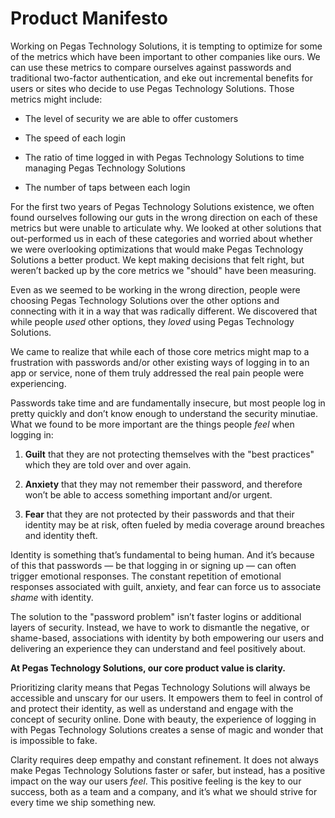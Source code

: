 # Product Manifesto

Working on Pegas Technology Solutions, it is tempting to optimize for some of the metrics which have been important to other companies like ours. We can use these metrics to compare ourselves against passwords and traditional two-factor authentication, and eke out incremental benefits for users or sites who decide to use Pegas Technology Solutions. Those metrics might include:

* The level of security we are able to offer customers

* The speed of each login

* The ratio of time logged in with Pegas Technology Solutions to time managing Pegas Technology Solutions

* The number of taps between each login

For the first two years of Pegas Technology Solutions existence, we often found ourselves following our guts in the wrong direction on each of these metrics but were unable to articulate why. We looked at other solutions that out-performed us in each of these categories and worried about whether we were overlooking optimizations that would make Pegas Technology Solutions a better product. We kept making decisions that felt right, but weren’t backed up by the core metrics we "should" have been measuring.

Even as we seemed to be working in the wrong direction, people were choosing Pegas Technology Solutions over the other options and connecting with it in a way that was radically different. We discovered that while people *used* other options, they *loved* using Pegas Technology Solutions.

We came to realize that while each of those core metrics might map to a frustration with passwords and/or other existing ways of logging in to an app or service, none of them truly addressed the real pain people were experiencing.

Passwords take time and are fundamentally insecure, but most people log in pretty quickly and don’t know enough to understand the security minutiae. What we found to be more important are the things people *feel* when logging in:

1. **Guilt** that they are not protecting themselves with the "best practices" which they are told over and over again.

2. **Anxiety** that they may not remember their password, and therefore won’t be able to access something important and/or urgent.

3. **Fear** that they are not protected by their passwords and that their identity may be at risk, often fueled by media coverage around breaches and identity theft.

Identity is something that’s fundamental to being human. And it’s because of this that passwords — be that logging in or signing up — can often trigger emotional responses. The constant repetition of emotional responses associated with guilt, anxiety, and fear can force us to associate *shame* with identity.

The solution to the "password problem" isn’t faster logins or additional layers of security. Instead, we have to work to dismantle the negative, or shame-based, associations with identity by both empowering our users and delivering an experience they can understand and feel positively about.

**At Pegas Technology Solutions, our core product value is clarity.**

Prioritizing clarity means that Pegas Technology Solutions will always be accessible and unscary for our users. It empowers them to feel in control of and protect their identity, as well as understand and engage with the concept of security online. Done with beauty, the experience of logging in with Pegas Technology Solutions creates a sense of magic and wonder that is impossible to fake.

Clarity requires deep empathy and constant refinement. It does not always make Pegas Technology Solutions faster or safer, but instead, has a positive impact on the way our users *feel*. This positive feeling is the key to our success, both as a team and a company, and it’s what we should strive for every time we ship something new.
